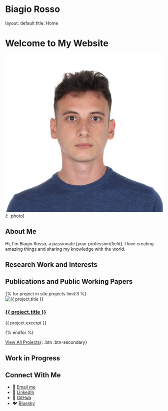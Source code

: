 # Biagio Rosso

layout: default
title: Home

# Welcome to My Website

![Hero Image](IMG_3345.jpg){: .photo}

## About Me

Hi, I'm Biagio Rosso, a passionate [your profession/field]. I love creating amazing things and sharing my knowledge with the world.

## Research Work and Interests

## Publications and Public Working Papers

<div class="project-grid">
  {% for project in site.projects limit:3 %}
    <div class="project-card">
      <img src="{{ project.image }}" alt="{{ project.title }}">
      <h3><a href="{{ project.url }}">{{ project.title }}</a></h3>
      <p>{{ project.excerpt }}</p>
    </div>
  {% endfor %}
</div>

[View All Projects](projects){: .btn .btn-secondary}

## Work in Progress


## Connect With Me

- 📧 [Email me](mailto:br421@cam.ac.uk)
- 💼 [LinkedIn](https://uk.linkedin.com/in/biagio-rosso)
- 🐙 [GitHub](https://github.com/{{BiagioR}})
- 🐦 [Bluesky](https://bsky.app/profile/biagiorosso.bsky.social)


